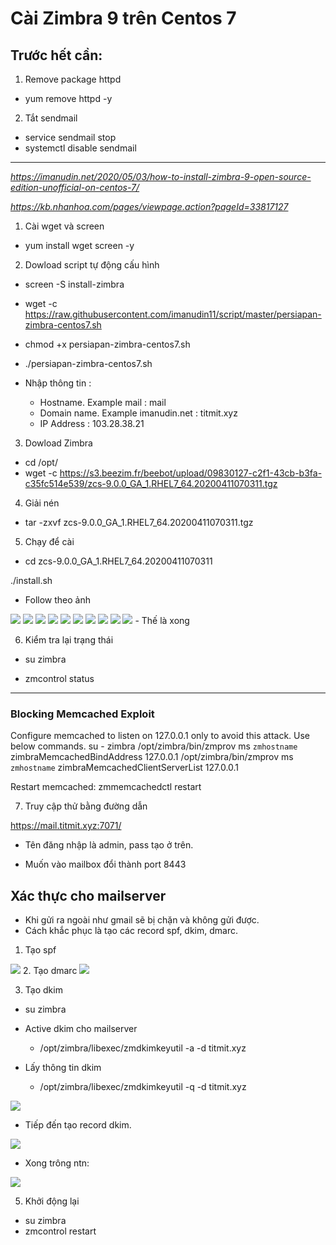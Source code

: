 # Cài Zimbra 9 trên Centos 7

## Trước hết cần:
1. Remove package httpd

- yum remove httpd -y

2. Tắt sendmail 
- service sendmail stop
- systemctl disable sendmail

---------------------------------------
*https://imanudin.net/2020/05/03/how-to-install-zimbra-9-open-source-edition-unofficial-on-centos-7/*

*https://kb.nhanhoa.com/pages/viewpage.action?pageId=33817127*
1. Cài wget và screen
- yum install wget screen -y

2. Dowload script tự động cấu hình
- screen -S install-zimbra
- wget -c https://raw.githubusercontent.com/imanudin11/script/master/persiapan-zimbra-centos7.sh
- chmod +x persiapan-zimbra-centos7.sh
- ./persiapan-zimbra-centos7.sh


- Nhập thông tin :


    + Hostname. Example mail : mail
    + Domain name. Example imanudin.net : titmit.xyz
    + IP Address : 103.28.38.21

3. Dowload Zimbra
- cd /opt/
- wget -c https://s3.beezim.fr/beebot/upload/09830127-c2f1-43cb-b3fa-c35fc514e539/zcs-9.0.0_GA_1.RHEL7_64.20200411070311.tgz 

4. Giải nén
- tar -zxvf zcs-9.0.0_GA_1.RHEL7_64.20200411070311.tgz

5. Chạy để cài
- cd zcs-9.0.0_GA_1.RHEL7_64.20200411070311

./install.sh
- Follow theo ảnh
<img src="image/1.PNG">
<img src="image/2.PNG">
<img src="image/3.PNG">
<img src="image/4.PNG">
<img src="image/5.PNG">
<img src="image/6.PNG">
<img src="image/7.PNG">
<img src="image/8.PNG">
<img src="image/9.PNG">
<img src="image/10.PNG">
- Thế là xong

6. Kiểm tra lại trạng thái

- su zimbra

- zmcontrol status
-------------------
### Blocking Memcached Exploit
Configure memcached to listen on 127.0.0.1 only to avoid this attack. Use below commands.
su - zimbra
 /opt/zimbra/bin/zmprov ms `zmhostname` zimbraMemcachedBindAddress 127.0.0.1 
 /opt/zimbra/bin/zmprov ms `zmhostname` zimbraMemcachedClientServerList 127.0.0.1

Restart memcached:
zmmemcachedctl restart


7. Truy cập thử bằng đường dẫn 

https://mail.titmit.xyz:7071/

- Tên đăng nhập là admin, pass tạo ở trên.


- Muốn vào mailbox đổi thành port 8443

## Xác thực cho mailserver

- Khi gửi ra ngoài như gmail sẽ bị chặn và không gửi được.
- Cách khắc phục là tạo các record spf, dkim, dmarc.


1. Tạo spf

<img src="image/11.PNG">
2. Tạo dmarc

<img src="image/12.PNG">

3. Tạo dkim
- su zimbra
- Active dkim cho mailserver
    + /opt/zimbra/libexec/zmdkimkeyutil -a -d titmit.xyz

- Lấy thông tin dkim
    + /opt/zimbra/libexec/zmdkimkeyutil -q -d titmit.xyz

<img src="image/13.PNG">

- Tiếp đến tạo record dkim.

<img src="image/14.PNG">

- Xong trông ntn:

<img src="image/15.PNG">

5. Khởi động lại
- su zimbra
- zmcontrol restart